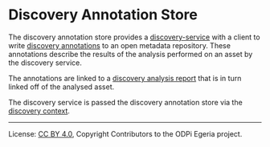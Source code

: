 <!-- SPDX-License-Identifier: CC-BY-4.0 -->
<!-- Copyright Contributors to the ODPi Egeria project 2019. -->

# Discovery Annotation Store

The discovery annotation store provides
a [discovery-service](discovery-service.md)
with a client to write [discovery annotations](discovery-annotation.md) to an open
metadata repository.  These annotations describe the
results of the analysis performed on an asset by the
discovery service.

The annotations are linked to a [discovery analysis report](discovery-analysis-report.md)
that is in turn linked off of the analysed asset.

The discovery service is passed
the discovery annotation store via the
[discovery context](discovery-context.md).



----
License: [CC BY 4.0](https://creativecommons.org/licenses/by/4.0/),
Copyright Contributors to the ODPi Egeria project.